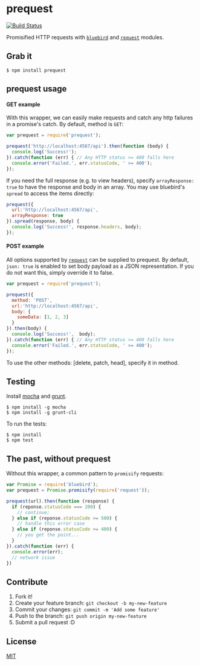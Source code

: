 # prequest
[![Build Status](https://travis-ci.org/alyssaq/prequest.png?branch=master)](https://travis-ci.org/alyssaq/prequest)

Promisified HTTP requests with [`bluebird`](https://github.com/petkaantonov/bluebird/blob/master/API.md) and [`request`](https://github.com/mikeal/request) modules.

## Grab it

    $ npm install prequest

## prequest usage
#### GET example
With this wrapper, we can easily make requests and catch any http failures in a promise's catch. By default, method is `GET`:
```js
var prequest = require('prequest');

prequest('http://localhost:4567/api').then(function (body) {
  console.log('Success!');
}).catch(function (err) { // Any HTTP status >= 400 falls here
  console.error('Failed.', err.statusCode, ' >= 400');
});

```

If you need the full response (e.g. to view headers), specify `arrayResponse: true` to have the response and body in an array. You may use bluebird's `spread` to access the items directly:
```js
prequest({
  url:'http://localhost:4567/api',
  arrayResponse: true
}).spread(response, body) {
  console.log('Success!', response.headers, body);
});
```

#### POST example
All options supported by [`request`](https://github.com/mikeal/request) can be supplied to prequest.
By default, `json: true` is enabled to set body payload as a JSON representation. If you do not want this, simply override it to false.
```js
var prequest = require('prequest');

prequest({
  method: 'POST',
  url:'http://localhost:4567/api',
  body: {
    someData: [1, 2, 3]
  }
}).then(body) {
  console.log('Success!',  body);
}).catch(function (err) { // Any HTTP status >= 400 falls here
  console.error('Failed.', err.statusCode, ' >= 400');
});
```

To use the other methods: [delete, patch, head], specify it in method.

## Testing
Install [mocha](http://visionmedia.github.io/mocha/) and [grunt](http://gruntjs.com/).

    $ npm install -g mocha
    $ npm install -g grunt-cli

To run the tests:

    $ npm install
    $ npm test

## The past, without prequest
Without this wrapper, a common pattern to `promisify` requests:
```js
var Promise = require('bluebird');
var prequest = Promise.promisify(require('request'));

prequest(url).then(function (response) {
  if (reponse.statusCode === 200) {
    // continue;
  } else if (reponse.statusCode >= 500) {
    // handle this error case
  } else if (reponse.statusCode >= 400) {
    // you get the point...
  }
}).catch(function (err) {
  console.error(err);
  // network issue
})
```
## Contribute
1. Fork it!
2. Create your feature branch: `git checkout -b my-new-feature`
3. Commit your changes: `git commit -m 'Add some feature'`
4. Push to the branch: `git push origin my-new-feature`
5. Submit a pull request :D

## License
[MIT](http://alyssaq.github.io/mit-license/)
